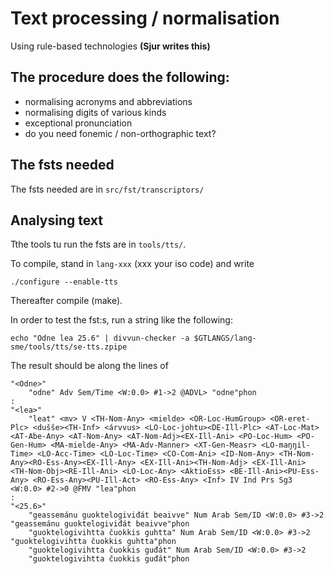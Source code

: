 # Text processing / normalisation

Using rule-based technologies **(Sjur writes this)**

## The procedure does the following:

- normalising acronyms and abbreviations
- normalising digits of various kinds
- exceptional pronunciation
- do you need fonemic / non-orthographic text?

## The fsts needed

The fsts needed are in `src/fst/transcriptors/` 

## Analysing text

Tthe tools tu run the fsts are in `tools/tts/`.

To compile, stand in `lang-xxx` (xxx your iso code) and write

`./configure --enable-tts` 

Thereafter compile (make).

In order to test the fst:s, run a string like the following:

```
echo "Odne lea 25.6" | divvun-checker -a $GTLANGS/lang-sme/tools/tts/se-tts.zpipe
```

The result should be along the lines of


```
"<Odne>"
    "odne" Adv Sem/Time <W:0.0> #1->2 @ADVL> "odne"phon
:
"<lea>"
    "leat" <mv> V <TH-Nom-Any> <mielde> <OR-Loc-HumGroup> <OR-eret-Plc> <dušše><TH-Inf> <árvvus> <LO-Loc-johtu><DE-Ill-Plc> <AT-Loc-Mat> <AT-Abe-Any> <AT-Nom-Any> <AT-Nom-Adj><EX-Ill-Ani> <PO-Loc-Hum> <PO-Gen-Hum> <MA-mielde-Any> <MA-Adv-Manner> <XT-Gen-Measr> <LO-maŋŋil-Time> <LO-Acc-Time> <LO-Loc-Time> <CO-Com-Ani> <ID-Nom-Any> <TH-Nom-Any><RO-Ess-Any><EX-Ill-Any> <EX-Ill-Ani><TH-Nom-Adj> <EX-Ill-Ani> <TH-Nom-Obj><RE-Ill-Ani> <LO-Loc-Any> <AktioEss> <BE-Ill-Ani><PU-Ess-Any> <RO-Ess-Any><PU-Ill-Act> <RO-Ess-Any> <Inf> IV Ind Prs Sg3 <W:0.0> #2->0 @FMV "lea"phon
:
"<25.6>"
    "geassemánu guoktelogiviđát beaivve" Num Arab Sem/ID <W:0.0> #3->2  "geassemánu guoktelogiviđát beaivve"phon
    "guoktelogivihtta čuokkis guhtta" Num Arab Sem/ID <W:0.0> #3->2  "guoktelogivihtta čuokkis guhtta"phon
    "guoktelogivihtta čuokkis guđát" Num Arab Sem/ID <W:0.0> #3->2
	"guoktelogivihtta čuokkis guđát"phon
```	
